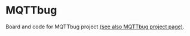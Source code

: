 # MQTTbug
Board and code for MQTTbug project [(see also MQTTbug project page)](http://wiki69.pst69.homeip.net/index.php/Project_MQTTbug).
